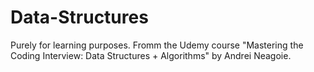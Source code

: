 # Data-Structures
Purely for learning purposes.
Fromm the Udemy course "Mastering the Coding Interview: Data Structures + Algorithms" by Andrei Neagoie.

